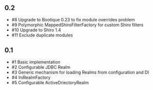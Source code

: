 ## 0.2

* #8 Upgrade to Bootique 0.23 to fix module overrides problem
* #9 Polymorphic MappedShiroFilterFactory for custom Shiro filters
* #10 Upgrade to Shiro 1.4 
* #11 Exclude duplicate modules

## 0.1

* #1 Basic implementation
* #2 Configurable JDBC Realm
* #3 Generic mechanism for loading Realms from configuration and DI
* #4 IniRealmFactory
* #5 Configurable ActiveDriectoryRealm
